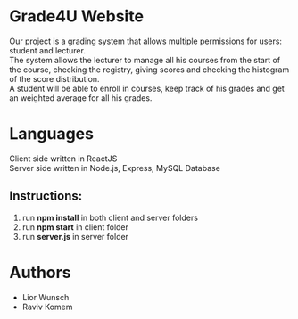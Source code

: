 # Grade4U Website
Our project is a grading system that allows multiple permissions for users: student and lecturer. </br>
The system allows the lecturer to manage all his courses from the start of the course, checking the registry, giving scores and checking the histogram of the score distribution. </br>
A student will be able to enroll in courses, keep track of his grades and get an weighted average for all his grades.

# Languages
Client side written in ReactJS </br>
Server side written in Node.js, Express, MySQL Database

## Instructions:
1. run **npm install** in both client and server folders
2. run **npm start** in client folder
3. run **server.js** in server folder

# Authors
- Lior Wunsch
- Raviv Komem
